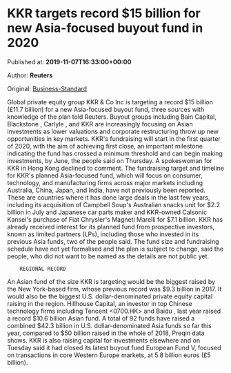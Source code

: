 
# KKR targets record $15 billion for new Asia-focused buyout fund in 2020

Published at: **2019-11-07T16:33:00+00:00**

Author: **Reuters**

Original: [Business-Standard](https://www.business-standard.com/article/companies/kkr-targets-record-15-billion-for-new-asia-focused-buyout-fund-in-2020-119110701750_1.html)

Global private equity group KKR & Co Inc is targeting a record $15 billion (£11.7 billion) for a new Asia-focused buyout fund, three sources with knowledge of the plan told Reuters.
Buyout groups including Bain Capital, Blackstone , Carlyle , and KKR are increasingly focusing on Asian investments as lower valuations and corporate restructuring throw up new opportunities in key markets.
KKR's fundraising will start in the first quarter of 2020, with the aim of achieving first close, an important milestone indicating the fund has crossed a minimum threshold and can begin making investments, by June, the people said on Thursday.
A spokeswoman for KKR in Hong Kong declined to comment.
The fundraising target and timeline for KKR's planned Asia-focused fund, which will focus on consumer, technology, and manufacturing firms across major markets including Australia, China, Japan, and India, have not previously been reported.
These are countries where it has done large deals in the last few years, including its acquisition of Campbell Soup's Australian snacks unit for $2.2 billion in July and Japanese car parts maker and KKR-owned Calsonic Kansei's purchase of Fiat Chrysler's Magneti Marelli for $7.1 billion.
KKR has already received interest for its planned fund from prospective investors, known as limited partners (LPs), including those who invested in its previous Asia funds, two of the people said.
The fund size and fundraising schedule have not yet formalised and the plan is subject to change, said the people, who did not want to be named as the details are not public yet.

        REGIONAL RECORD
      
An Asian fund of the size KKR is targeting would be the biggest raised by the New York-based firm, whose previous record was $9.3 billion in 2017. It would also be the biggest U.S. dollar-denominated private equity capital raising in the region.
Hillhouse Capital, an investor in top Chinese technology firms including Tencent <0700.HK> and Baidu , last year raised a record $10.6 billion Asian fund.
A total of 92 funds have raised a combined $42.3 billion in U.S. dollar-denominated Asia funds so far this year, compared to $50 billion raised in the whole of 2018, Preqin data shows.
KKR is also raising capital for investments elsewhere and on Tuesday said it had closed its latest buyout fund European Fund V, focused on transactions in core Western Europe markets, at 5.8 billion euros (£5 billion).
